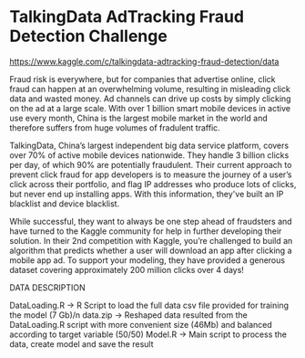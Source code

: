 # TalkingData AdTracking Fraud Detection Challenge

https://www.kaggle.com/c/talkingdata-adtracking-fraud-detection/data

Fraud risk is everywhere, but for companies that advertise online, click fraud can happen at an overwhelming volume, resulting in misleading click data and wasted money. Ad channels can drive up costs by simply clicking on the ad at a large scale. With over 1 billion smart mobile devices in active use every month, China is the largest
mobile market in the world and therefore suffers from huge volumes of fradulent traffic.

TalkingData, China’s largest independent big data service platform, covers over 70% of active mobile devices nationwide. They handle 3 billion clicks per day, of which 90% are potentially fraudulent. Their current approach to prevent click fraud for app developers is to measure the journey of a user’s click across their portfolio, and flag IP addresses who produce lots of clicks, but never end up installing apps. With this information, they've built an IP blacklist and device blacklist.

While successful, they want to always be one step ahead of fraudsters and have turned to the Kaggle community for help in further developing their solution. In their 2nd competition with Kaggle, you’re challenged to build an algorithm that predicts whether a user will download an app after clicking a mobile app ad. To support your modeling, they have provided a generous dataset covering approximately 200 million clicks over 4 days!

DATA DESCRIPTION

DataLoading.R -> R Script to load the full data csv file provided for training the model (7 Gb)/n
data.zip -> Reshaped data resulted from the DataLoading.R script with more convenient size (46Mb) and balanced according to target variable (50/50)
Model.R -> Main script to process the data, create model and save the result

